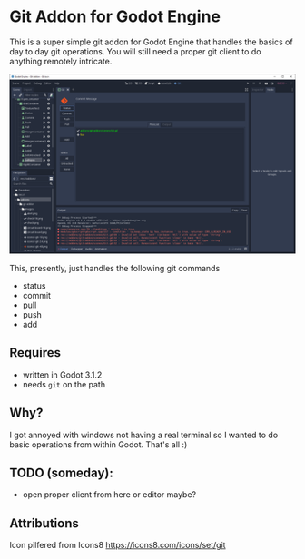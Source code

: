 Git Addon for Godot Engine
==========================

This is a super simple git addon for Godot Engine that handles the basics
of day to day git operations. You will still need a proper git client to do
anything remotely intricate.

![screenshot](github/git_addon_screen.png)

This, presently, just handles the following git commands

- status
- commit
- pull
- push
- add

Requires
--------

- written in Godot 3.1.2
- needs `git` on the path

Why?
----

I got annoyed with windows not having a real terminal so I wanted to do 
basic operations from within Godot. That's all :)

TODO (someday):
---------------

- open proper client from here or editor maybe?

Attributions
------------

Icon pilfered from Icons8 https://icons8.com/icons/set/git


